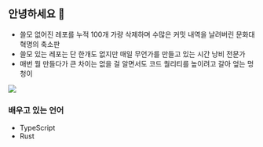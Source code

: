 ## 안녕하세요 👋

- 쓸모 없어진 레포를 누적 100개 가량 삭제하며 수많은 커밋 내역을 날려버린 문화대혁명의 축소판
- 쓸모 있는 레포는 단 한개도 없지만 매일 무언가를 만들고 있는 시간 낭비 전문가
- 매번 뭘 만들다가 큰 차이는 없을 걸 알면서도 코드 퀄리티를 높이려고 갈아 엎는 멍청이

![](https://hits.seeyoufarm.com/api/count/incr/badge.svg?url=https%3A%2F%2Fgithub.com%2Fthoratica&count_bg=%2379C83D&title_bg=%23555555&icon=github.svg&icon_color=%23E7E7E7&title=visits&edge_flat=true) 

### 배우고 있는 언어
- TypeScript
- Rust
